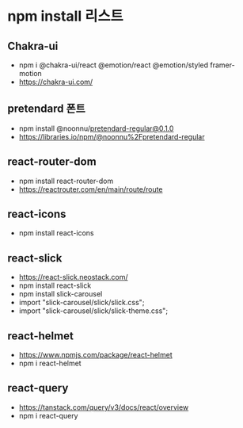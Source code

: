 # npm install 리스트

## Chakra-ui
* npm i @chakra-ui/react @emotion/react @emotion/styled framer-motion
* https://chakra-ui.com/

## pretendard 폰트
* npm install @noonnu/pretendard-regular@0.1.0
* https://libraries.io/npm/@noonnu%2Fpretendard-regular

## react-router-dom 
* npm install react-router-dom 
* https://reactrouter.com/en/main/route/route

## react-icons
* npm install react-icons

## react-slick
* https://react-slick.neostack.com/
* npm install react-slick
* npm install slick-carousel
* import "slick-carousel/slick/slick.css";
* import "slick-carousel/slick/slick-theme.css";

## react-helmet
* https://www.npmjs.com/package/react-helmet
* npm i react-helmet

## react-query
* https://tanstack.com/query/v3/docs/react/overview
* npm i react-query